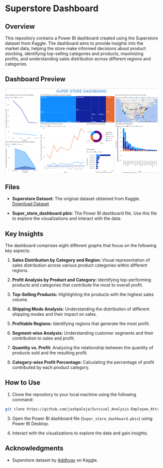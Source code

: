 # Superstore Dashboard

## Overview

This repository contains a Power BI dashboard created using the Superstore dataset from Kaggle. The dashboard aims to provide insights into the market data, helping the store make informed decisions about product stocking, identifying top-selling categories and products, maximizing profits, and understanding sales distribution across different regions and categories.

## Dashboard Preview

![Superstore Dashboard](Superstore_Dashboard.png)

## Files

- **Superstore Dataset**: The original dataset obtained from Kaggle. [Download Dataset](https://www.kaggle.com/datasets/addhyay/superstore-dataset)

- **Super_store_dashboard.pbix**: The Power BI dashboard file. Use this file to explore the visualizations and interact with the data.

## Key Insights

The dashboard comprises eight different graphs that focus on the following key aspects:

1. **Sales Distribution by Category and Region:** Visual representation of sales distribution across various product categories within different regions.

2. **Profit Analysis by Product and Category:** Identifying top-performing products and categories that contribute the most to overall profit.

3. **Top-Selling Products:** Highlighting the products with the highest sales volume.

4. **Shipping Mode Analysis:** Understanding the distribution of different shipping modes and their impact on sales.

5. **Profitable Regions:** Identifying regions that generate the most profit.

6. **Segment-wise Analysis:** Understanding customer segments and their contribution to sales and profit.

7. **Quantity vs. Profit:** Analyzing the relationship between the quantity of products sold and the resulting profit.

8. **Category-wise Profit Percentage:** Calculating the percentage of profit contributed by each product category.

## How to Use

1. Clone the repository to your local machine using the following command:
  
  ```bash
  git clone https://github.com/jashpaleja/Survival_Analysis-Employee_Attrition.git
  ```

3. Open the Power BI dashboard file (`Super_store_dashboard.pbix`) using Power BI Desktop.

4. Interact with the visualizations to explore the data and gain insights.

## Acknowledgments

- Superstore dataset by [Addhyay](https://www.kaggle.com/datasets/addhyay) on Kaggle.

